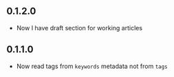 ## 0.1.2.0

+ Now I have draft section for working articles

## 0.1.1.0

+ Now read tags from `keywords` metadata not from `tags`
